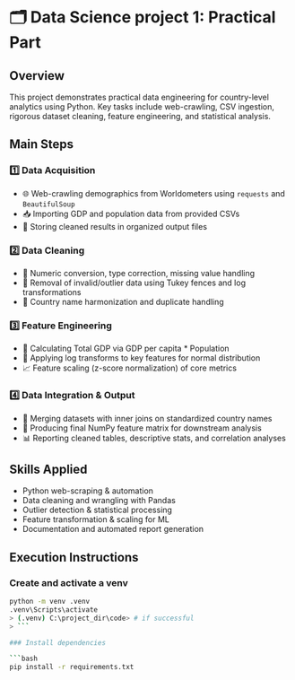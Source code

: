 # 🗂️ Data Science project 1: Practical Part

## Overview
This project demonstrates practical data engineering for country-level analytics using Python. Key tasks include web-crawling, CSV ingestion, rigorous dataset cleaning, feature engineering, and statistical analysis.

## Main Steps
### 1️⃣ Data Acquisition
- 🌐 Web-crawling demographics from Worldometers using `requests` and `BeautifulSoup`
- 📥 Importing GDP and population data from provided CSVs
- 🧾 Storing cleaned results in organized output files

### 2️⃣ Data Cleaning
- 🧹 Numeric conversion, type correction, missing value handling
- 🚫 Removal of invalid/outlier data using Tukey fences and log transformations
- 📛 Country name harmonization and duplicate handling

### 3️⃣ Feature Engineering
- 🏦 Calculating Total GDP via GDP per capita * Population
- 🔢 Applying log transforms to key features for normal distribution
- 📈 Feature scaling (z-score normalization) of core metrics

### 4️⃣ Data Integration & Output
- 🔗 Merging datasets with inner joins on standardized country names
- 🧮 Producing final NumPy feature matrix for downstream analysis
- 📊 Reporting cleaned tables, descriptive stats, and correlation analyses

## Skills Applied
- Python web-scraping & automation
- Data cleaning and wrangling with Pandas
- Outlier detection & statistical processing
- Feature transformation & scaling for ML
- Documentation and automated report generation

## Execution Instructions

### Create and activate a venv

```bash
python -m venv .venv
.venv\Scripts\activate
> (.venv) C:\project_dir\code> # if successful
> ```

### Install dependencies

```bash
pip install -r requirements.txt
```

